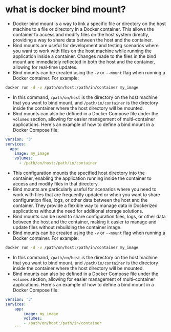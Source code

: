 # what is docker bind mount?
- Docker bind mount is a way to link a specific file or directory on the host machine to a file or directory in a Docker container. This allows the container to access and modify files on the host system directly, providing a way to share data between the host and the container.
- Bind mounts are useful for development and testing scenarios where you want to work with files on the host machine while running the application inside a container. Changes made to the files in the bind mount are immediately reflected in both the host and the container, allowing for real-time updates.
- Bind mounts can be created using the `-v` or `--mount` flag when running a Docker container. For example:
```bash
docker run -d -v /path/on/host:/path/in/container my_image
```
- In this command, `/path/on/host` is the directory on the host machine that you want to bind mount, and `/path/in/container` is the directory inside the container where the host directory will be mounted.
- Bind mounts can also be defined in a Docker Compose file under the `volumes` section, allowing for easier management of multi-container applications. Here's an example of how to define a bind mount in a Docker Compose file:
```yaml
version: '3'
services:
  app:
    image: my_image
    volumes:
      - /path/on/host:/path/in/container
```
- This configuration mounts the specified host directory into the container, enabling the application running inside the container to access and modify files in that directory.
- Bind mounts are particularly useful for scenarios where you need to work with files that are frequently updated or when you want to share configuration files, logs, or other data between the host and the container. They provide a flexible way to manage data in Dockerized applications without the need for additional storage solutions.
- Bind mounts can be used to share configuration files, logs, or other data between the host and the container, making it easier to manage and update files without rebuilding the container image.
- Bind mounts can be created using the `-v` or `--mount` flag when running a Docker container. For example:
```bash 
docker run -d -v /path/on/host:/path/in/container my_image
```
- In this command, `/path/on/host` is the directory on the host machine that you want to bind mount, and `/path/in/container` is the directory inside the container where the host directory will be mounted.
- Bind mounts can also be defined in a Docker Compose file under the `volumes` section, allowing for easier management of multi-container applications. Here's an example of how to define a bind mount in a Docker Compose file:
```yaml
version: '3'
services:
    app:
        image: my_image
        volumes:
        - /path/on/host:/path/in/container
    ``` 

